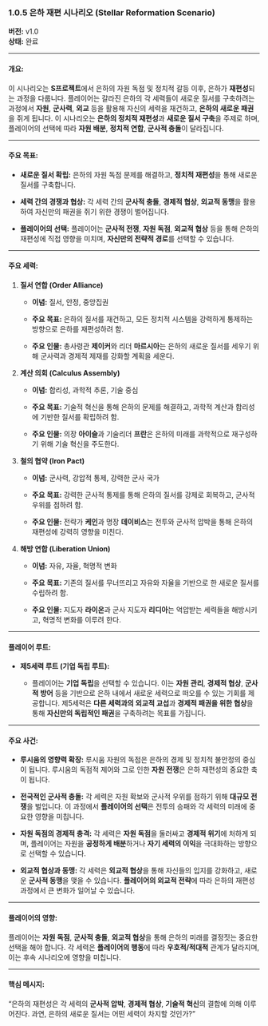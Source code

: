 ### **1.0.5 은하 재편 시나리오 (Stellar Reformation Scenario)**

**버전:** v1.0  
**상태:** 완료

---

#### **개요:**

이 시나리오는 **S프로젝트**에서 은하의 자원 독점 및 정치적 갈등 이후, 은하가 **재편성**되는 과정을 다룹니다. 플레이어는 갈라진 은하의 각 세력들이 새로운 질서를 구축하려는 과정에서 **자원**, **군사력**, **외교** 등을 활용해 자신의 세력을 재건하고, **은하의 새로운 패권**을 쥐게 됩니다. 이 시나리오는 **은하의 정치적 재편성**과 **새로운 질서 구축**을 주제로 하며, 플레이어의 선택에 따라 **자원 배분**, **정치적 연합**, **군사적 충돌**이 달라집니다.

---

#### **주요 목표:**

- **새로운 질서 확립:** 은하의 자원 독점 문제를 해결하고, **정치적 재편성**을 통해 새로운 질서를 구축합니다.
    
- **세력 간의 경쟁과 협상:** 각 세력 간의 **군사적 충돌**, **경제적 협상**, **외교적 동맹**을 활용하여 자신만의 패권을 쥐기 위한 경쟁이 벌어집니다.
    
- **플레이어의 선택:** 플레이어는 **군사적 전쟁**, **자원 독점**, **외교적 협상** 등을 통해 은하의 재편성에 직접 영향을 미치며, **자신만의 전략적 경로**를 선택할 수 있습니다.
    

---

#### **주요 세력:**

1. **질서 연합 (Order Alliance)**
    
    - **이념:** 질서, 안정, 중앙집권
        
    - **주요 목표:** 은하의 질서를 재건하고, 모든 정치적 시스템을 강력하게 통제하는 방향으로 은하를 재편성하려 함.
        
    - **주요 인물:** 총사령관 **제이커**와 리더 **마르시아**는 은하의 새로운 질서를 세우기 위해 군사력과 경제적 제재를 강화할 계획을 세운다.
        
2. **계산 의회 (Calculus Assembly)**
    
    - **이념:** 합리성, 과학적 추론, 기술 중심
        
    - **주요 목표:** 기술적 혁신을 통해 은하의 문제를 해결하고, 과학적 계산과 합리성에 기반한 질서를 확립하려 함.
        
    - **주요 인물:** 의장 **아이슬**과 기술리더 **프란**은 은하의 미래를 과학적으로 재구성하기 위해 기술 혁신을 주도한다.
        
3. **철의 협약 (Iron Pact)**
    
    - **이념:** 군사력, 강압적 통제, 강력한 군사 국가
        
    - **주요 목표:** 강력한 군사적 통제를 통해 은하의 질서를 강제로 회복하고, 군사적 우위를 점하려 함.
        
    - **주요 인물:** 전략가 **케인**과 명장 **데이비스**는 전투와 군사적 압박을 통해 은하의 재편성에 강력히 영향을 미친다.
        
4. **해방 연합 (Liberation Union)**
    
    - **이념:** 자유, 자율, 혁명적 변화
        
    - **주요 목표:** 기존의 질서를 무너뜨리고 자유와 자율을 기반으로 한 새로운 질서를 수립하려 함.
        
    - **주요 인물:** 지도자 **라이온**과 군사 지도자 **리디아**는 억압받는 세력들을 해방시키고, 혁명적 변화를 이루려 한다.
        

---

#### **플레이어 루트:**

- **제5세력 루트 (기업 독립 루트):**
    
    - 플레이어는 **기업 독립**을 선택할 수 있습니다. 이는 **자원 관리**, **경제적 협상**, **군사적 방어** 등을 기반으로 은하 내에서 새로운 세력으로 떠오를 수 있는 기회를 제공합니다. 제5세력은 **다른 세력과의 외교적 교섭**과 **경제적 패권을 위한 협상**을 통해 **자신만의 독립적인 패권**을 구축하려는 목표를 가집니다.
        

---

#### **주요 사건:**

- **루시움의 영향력 확장:** 루시움 자원의 독점은 은하의 경제 및 정치적 불안정의 중심이 됩니다. 루시움의 독점적 제어와 그로 인한 **자원 전쟁**은 은하 재편성의 중요한 축이 됩니다.
    
- **전국적인 군사적 충돌:** 각 세력은 자원 확보와 군사적 우위를 점하기 위해 **대규모 전쟁**을 벌입니다. 이 과정에서 **플레이어의 선택**은 전투의 승패와 각 세력의 미래에 중요한 영향을 미칩니다.
    
- **자원 독점의 경제적 충격:** 각 세력은 **자원 독점**을 둘러싸고 **경제적 위기**에 처하게 되며, 플레이어는 자원을 **공정하게 배분**하거나 **자기 세력의 이익**을 극대화하는 방향으로 선택할 수 있습니다.
    
- **외교적 협상과 동맹:** 각 세력은 **외교적 협상**을 통해 자신들의 입지를 강화하고, 새로운 **군사적 동맹**을 맺을 수 있습니다. **플레이어의 외교적 전략**에 따라 은하의 재편성 과정에서 큰 변화가 일어날 수 있습니다.
    

---

#### **플레이어의 영향:**

플레이어는 **자원 독점**, **군사적 충돌**, **외교적 협상**을 통해 은하의 미래를 결정짓는 중요한 선택을 해야 합니다. 각 세력은 **플레이어의 행동**에 따라 **우호적/적대적** 관계가 달라지며, 이는 후속 시나리오에 영향을 미칩니다.

---

#### **핵심 메시지:**

“은하의 재편성은 각 세력의 **군사적 압박**, **경제적 협상**, **기술적 혁신**의 결합에 의해 이루어진다. 과연, 은하의 새로운 질서는 어떤 세력이 차지할 것인가?”